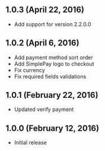 ## 1.0.3 (April 22, 2016)

- Add support for version 2.2.0.0

## 1.0.2 (April 6, 2016)

- Add payment method sort order
- Add SimplePay logo to checkout
- Fix currency
- Fix required fields validations

## 1.0.1 (February 22, 2016)

- Updated verify payment

## 1.0.0 (February 12, 2016)

- Initial release
